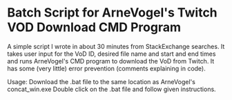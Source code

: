 # Batch Script for ArneVogel's Twitch VOD Download CMD Program

A simple script I wrote in about 30 minutes from StackExchange searches.
It takes user input for the VoD ID, desired file name and start and end times and runs ArneVogel's CMD program to download the VoD from Twitch.
It has some (very little) error prevention (comments explaining in code).

Usage:
Download the .bat file to the same location as ArneVogel's concat_win.exe
Double click on the .bat file and follow given instructions.
